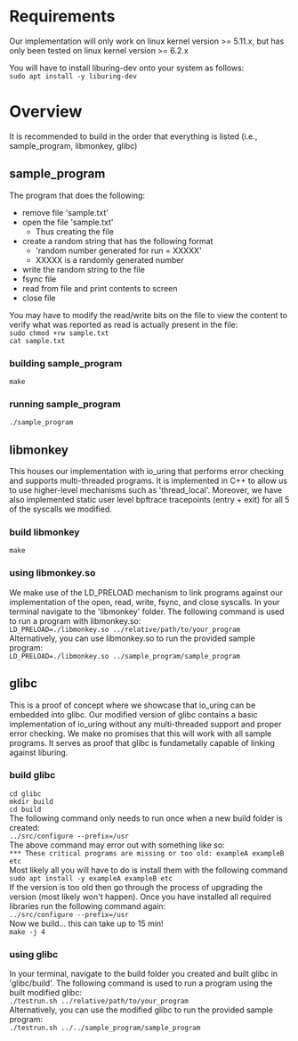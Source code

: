 # Requirements
Our implementation will only work on linux kernel version >= 5.11.x, but has only been tested on linux kernel version >= 6.2.x  

You will have to install liburing-dev onto your system as follows:  
`sudo apt install -y liburing-dev`

# Overview
It is recommended to build in the order that everything is listed (i.e., sample_program, libmonkey, glibc)  
## sample_program
The program that does the following:
* remove file 'sample.txt'
* open the file 'sample.txt'
  * Thus creating the file
* create a random string that has the following format
  * 'random number generated for run = XXXXX'
  * XXXXX is a randomly generated number
* write the random string to the file
* fsync file
* read from file and print contents to screen
* close file
  
You may have to modify the read/write bits on the file to view the content to verify what was reported as read is actually present in the file:  
`sudo chmod +rw sample.txt`  
`cat sample.txt`  
### building sample_program
`make`
### running sample_program
`./sample_program`
## libmonkey
This houses our implementation with io_uring that performs error checking and supports multi-threaded programs. It is implemented in C++ to allow us to use higher-level mechanisms such as 'thread_local'. Moreover, we have also implemented static user level bpftrace tracepoints (entry + exit) for all 5 of the syscalls we modified.
### build libmonkey
`make`  
### using libmonkey.so
We make use of the LD_PRELOAD mechanism to link programs against our implementation of the open, read, write, fsync, and close syscalls. In your terminal navigate to the 'libmonkey' folder. The following command is used to run a program with libmonkey.so:  
`LD_PRELOAD=./libmonkey.so ../relative/path/to/your_program`  
Alternatively, you can use libmonkey.so to run the provided sample program:  
`LD_PRELOAD=./libmonkey.so ../sample_program/sample_program`  
## glibc
This is a proof of concept where we showcase that io_uring can be embedded into glibc. Our modified version of glibc contains a basic implementation of io_uring without any multi-threaded support and proper error checking. We make no promises that this will work with all sample programs. It serves as proof that glibc is fundametally capable of linking against liburing. 
### build glibc
`cd glibc`  
`mkdir build`  
`cd build`  
The following command only needs to run once when a new build folder is created:  
`../src/configure --prefix=/usr`  
The above command may error out with something like so:  
`*** These critical programs are missing or too old: exampleA exampleB etc`  
Most likely all you will have to do is install them with the following command  
`sudo apt install -y exampleA exampleB etc`  
If the version is too old then go through the process of upgrading the version (most likely won't happen). Once you have installed all required libraries run the following command again:  
`../src/configure --prefix=/usr`  
Now we build... this can take up to 15 min!  
`make -j 4`  
### using glibc
In your terminal, navigate to the build folder you created and built glibc in 'glibc/build'. The following command is used to run a program using the built modified glibc:  
`./testrun.sh ../relative/path/to/your_program`  
Alternatively, you can use the modified glibc to run the provided sample program:  
`./testrun.sh ../../sample_program/sample_program`
